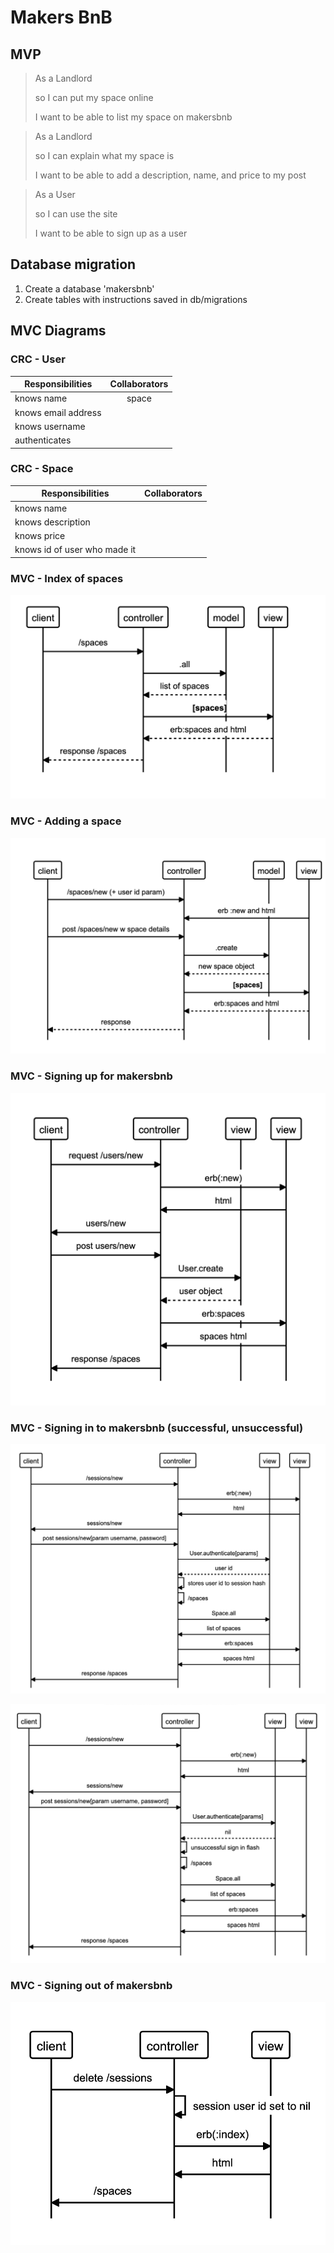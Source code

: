 # Makers BnB

## MVP

> As a Landlord
>
> so I can put my space online
>
> I want to  be able to list my space on makersbnb


> As a Landlord
>
> so I can explain what my space is
>
> I want to be able to add a description, name, and price to my post


> As a User
>
> so I can use the site
>
> I want to be able to sign up as a user


## Database migration

1. Create a database 'makersbnb'
2. Create tables with instructions saved in db/migrations

## MVC Diagrams

### CRC - User

| Responsibilities  | Collaborators |
| ------------- |:-------------:|
| knows name     | space   |
| knows email address      |      |
| knows username     |       |
| authenticates    |       |


### CRC - Space

| Responsibilities  | Collaborators |
| ------------- |:-------------:|
| knows name     |    |
| knows description      |      |
| knows price     |       |
| knows id of user who made it    |       |

### MVC - Index of spaces

![Index of spaces.](/diagrams/index_of_spaces.png "Index of spaces.")

### MVC - Adding a space

![Adding a space.](/diagrams/adding_a_space.png "Adding a space.")

### MVC - Signing up for makersbnb

![Signing up.](/diagrams/signing_up.png "Signing up.")

### MVC - Signing in to makersbnb (successful, unsuccessful)

![Successful sign in.](/diagrams/successful_signin.png "Successful signin.")

![Unsuccessful sign in.](/diagrams/unsuccessful_signin.png "Unsuccessful signin.")

### MVC - Signing out of makersbnb

![Signing out.](/diagrams/signout.png "Signing out.")
